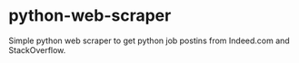# python-web-scraper
 Simple python web scraper to get python job postins from Indeed.com and StackOverflow.
